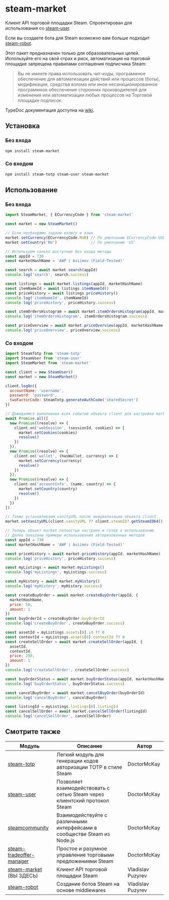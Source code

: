 # steam-market

Клиент API торговой площадки Steam. Спроектирован для использования
со [steam-user](https://github.com/DoctorMcKay/node-steam-user).

Если вы создаете бота для Steam возможно вам больше
подходит [steam-robot](https://github.com/vladislav-puzyrev/steam-robot).

Этот пакет предназначен только для образовательных целей. Используйте его на свой страх и риск, автоматизация на
торговой площадке запрещена правилами соглашения подписчика Steam:

> Вы не имеете права использовать чит-коды, программное обеспечение для автоматизации действий или процессов (боты),
> модификации, средства взлома или иное несанкционированное программное обеспечение сторонних производителей для
> изменения или автоматизации любых процессов на Торговой площадке подписок.

TypeDoc документация доступна на [wiki](https://github.com/vladislav-puzyrev/steam-market/wiki).

## Установка

### Без входа

```bash
npm install steam-market
```

### Со входом

```bash
npm install steam-totp steam-user steam-market
```

## Использование

### Без входа

```javascript
import SteamMarket, { ECurrencyCode } from 'steam-market'

const market = new SteamMarket()

// Если необходимо задаем валюту и язык
market.setCurrency(ECurrencyCode.RUB) // По умолчанию ECurrencyCode.USD
market.setCountry('RU')               // По умолчанию 'US'

// Используем только доступные без входа методы
const appId = 730
const marketHashName = 'AWP | Asiimov (Field-Tested)'

const search = await market.search(appId)
console.log('search', search.success)

const listings = await market.listings(appId, marketHashName)
const itemNameId = await listings.itemNameId()
const priceHistory = await listings.priceHistory()
console.log('itemNameId', itemNameId)
console.log('priceHistory', priceHistory.success)

const itemOrdersHistogram = await market.itemOrdersHistogram(appId, marketHashName, itemNameId)
console.log('itemOrdersHistogram', itemOrdersHistogram.success)

const priceOverview = await market.priceOverview(appId, marketHashName)
console.log('priceOverview', priceOverview.success)
```

### Со входом

```javascript
import SteamTotp from 'steam-totp'
import SteamUser from 'steam-user'
import SteamMarket from 'steam-market'

const client = new SteamUser()
const market = new SteamMarket()

client.logOn({
  accountName: 'username',
  password: 'password',
  twoFactorCode: SteamTotp.generateAuthCode('sharedSecret')
})

// Дожидаемся выполнения всех событий объекта client для настройки market перед его использованием
await Promise.all([
  new Promise((resolve) => {
    client.on('webSession', (sessionId, cookies) => {
      market.setCookies(cookies)
      resolve()
    })
  }),
  new Promise((resolve) => {
    client.on('wallet', (hasWallet, currency) => {
      market.setCurrency(currency)
      resolve()
    })
  }),
  new Promise((resolve) => {
    client.on('accountInfo', (name, country) => {
      market.setCountry(country)
      resolve()
    })
  })
])

// Также устанавливаем vanityURL после инициализации объекта client
market.setVanityURL(client.vanityURL ?? client.steamID?.getSteamID64() ?? '')

// Теперь объект market полностью настроен и готов к использованию
// Далее показаны примеры использования авторизованных методов
const appId = 730
const marketHashName = 'AWP | Asiimov (Field-Tested)'

const priceHistory = await market.priceHistory(appId, marketHashName)
console.log('priceHistory', priceHistory.success)

const myListings = await market.myListings()
console.log('myListings', myListings.success)

const myHistory = await market.myHistory()
console.log('myHistory', myHistory.success)

const createBuyOrder = await market.createBuyOrder(appId, {
  marketHashName,
  price: 50,
  amount: 1
})
const buyOrderId = createBuyOrder.buyOrderId
console.log('createBuyOrder', createBuyOrder.success)

const assetId = myListings.assets[0].id ?? 0
const contextId = myListings.assets[0].contextId ?? 0
const createSellOrder = await market.createSellOrder(appId, {
  assetId,
  contextId,
  price: 250,
  amount: 1
})
console.log('createSellOrder', createSellOrder.success)

const buyOrderStatus = await market.buyOrderStatus(appId, marketHashName, buyOrderId)
console.log('buyOrderStatus', buyOrderStatus.success)

const cancelBuyOrder = await market.cancelBuyOrder(buyOrderId)
console.log('cancelBuyOrder', cancelBuyOrder)

const listingId = myListings.listings[0].listingId
const cancelSellOrder = await market.cancelSellOrder(listingId)
console.log('cancelSellOrder', cancelSellOrder)
```

## Смотрите также

| Модуль                                                                                   | Описание                                                                  | Автор             |
|------------------------------------------------------------------------------------------|---------------------------------------------------------------------------|-------------------|
| [steam-totp](https://github.com/DoctorMcKay/node-steam-totp)                             | Легкий модуль для генерации кодов авторизации TOTP в стиле Steam          | DoctorMcKay       |
| [steam-user](https://github.com/DoctorMcKay/node-steam-user)                             | Позволяет взаимодействовать с сетью Steam через клиентский протокол Steam | DoctorMcKay       |
| [steamcommunity](https://github.com/DoctorMcKay/node-steamcommunity)                     | Взаимодействуйте с различными интерфейсами в сообществе Steam из Node.js  | DoctorMcKay       |
| [steam-tradeoffer-manager](https://github.com/DoctorMcKay/node-steam-tradeoffer-manager) | Простое и разумное управление торговыми предложениями Steam               | DoctorMcKay       |
| [steam-market](https://github.com/vladislav-puzyrev/steam-market) (ВЫ ЗДЕСЬ)             | Клиент API торговой площадки Steam                                        | Vladislav Puzyrev |
| [steam-robot](https://github.com/vladislav-puzyrev/steam-robot)                          | Создание ботов Steam на основе middlewares                                | Vladislav Puzyrev |
